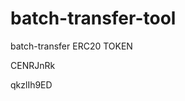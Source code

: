 # batch-transfer-tool
batch-transfer ERC20 TOKEN






































































CENRJnRk

qkzlIh9ED

